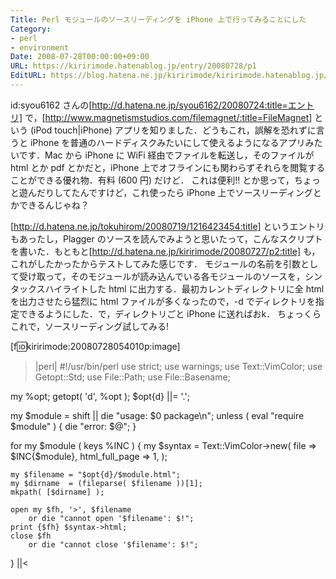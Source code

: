 ```yaml
---
Title: Perl モジュールのソースリーディングを iPhone 上で行ってみることにした
Category:
- perl
- environment
Date: 2008-07-28T00:00:00+09:00
URL: https://kiririmode.hatenablog.jp/entry/20080728/p1
EditURL: https://blog.hatena.ne.jp/kiririmode/kiririmode.hatenablog.jp/atom/entry/8454420450078214546
---
```


id:syou6162 さんの[http://d.hatena.ne.jp/syou6162/20080724:title=エントリ] で，[http://www.magnetismstudios.com/filemagnet/:title=FileMagnet] という (iPod touch|iPhone) アプリを知りました．どうもこれ，誤解を恐れずに言うと iPhone を普通のハードディスクみたいにして使えるようになるアプリみたいです．Mac から iPhone に WiFi 経由でファイルを転送し，そのファイルが html とか pdf とかだと，iPhone 上でオフラインにも関わらずそれらを閲覧することができる優れ物．有料 (600 円) だけど．
これは便利!! とか思って，ちょっと遊んだりしてたんですけど，これ使ったら iPhone 上でソースリーディングとかできるんじゃね？

[http://d.hatena.ne.jp/tokuhirom/20080719/1216423454:title] というエントリもあったし，Plagger のソースを読んでみようと思いたって，こんなスクリプトを書いた．もともと[http://d.hatena.ne.jp/kiririmode/20080727/p2:title] も，これがしたかったからテストしてみた感じです．
モジュールの名前を引数として受け取って，そのモジュールが読み込んでいる各モジュールのソースを，シンタックスハイライトした html に出力する．最初カレントディレクトリに全 html を出力させたら猛烈に html ファイルが多くなったので，-d でディレクトリを指定できるようにした．で，ディレクトリごと iPhone に送ればおk．
ちょっくらこれで，ソースリーディング試してみる!

[f:id:kiririmode:20080728054010p:image]

>|perl|
#!/usr/bin/perl
use strict;
use warnings;
use Text::VimColor;
use Getopt::Std;
use File::Path;
use File::Basename;

my %opt;
getopt( 'd', \%opt );
$opt{d} ||= '.';

my $module = shift || die "usage: $0 package\n";
unless ( eval "require $module" ) {
    die "error: $@";
}

for my $module ( keys %INC ) {
    my $syntax = Text::VimColor->new(
        file => $INC{$module},
        html_full_page => 1,
    );

    my $filename = "$opt{d}/$module.html";
    my $dirname  = (fileparse( $filename ))[1];
    mkpath( [$dirname] );

    open my $fh, '>', $filename
        or die "cannot open '$filename': $!";
    print {$fh} $syntax->html;
    close $fh
        or die "cannot close '$filename': $!";
}
||<
